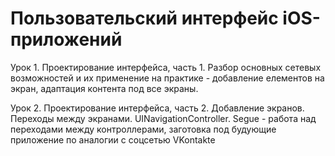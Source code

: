 # Пользовательский интерфейс iOS-приложений

Урок 1. Проектирование интерфейса, часть 1. Разбор основных сетевых возможностей и их применение на практике - добавление елементов на экран, адаптация контента под все экраны.

Урок 2. Проектирование интерфейса, часть 2. Добавление экранов. Переходы между экранами. UINavigationController. Segue - работа над переходами между контроллерами, заготовка под будующие приложение по аналогии с соцсетью VKontakte
